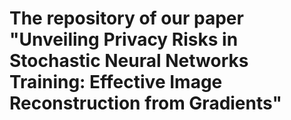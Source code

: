 # The repository of our paper "Unveiling Privacy Risks in Stochastic Neural Networks Training: Effective Image Reconstruction from Gradients"
